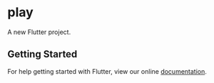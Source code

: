 # play

A new Flutter project.

## Getting Started

For help getting started with Flutter, view our online
[documentation](https://flutter.io/).
